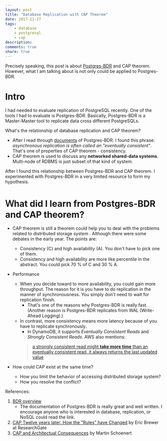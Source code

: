 ```yaml
---
layout: post
title: "Database Replication with CAP Theorem"
date: 2017-11-27
tags: 
    - database
    - postgresql
    - cap
description:
comments: true
share: true
---
```


Precisely speaking, this post is about [Postgres-BDR](https://www.2ndquadrant.com/en/resources/bdr/) and CAP theorem. However, what I am talking about is not only could be applied to Postgres-BDR.  

# Intro
I had needed to evaluate replication of PostgreSQL recently. One of the tools I had to evaluate is Postgres-BDR. Basically, Postgres-BDR is a Master-Master tool to replicate data cross different PostgreSQLs.

What's the relationship of database replication and CAP theorem? 
* After I read through [documents](http://bdr-project.org/docs/stable/bdr-concepts.html) of Postgres-BDR. I found this phrase: *asynchronous replication is often called an "eventually consistent"*. That's one of properties of CAP theorem - consistency. 
* CAP theorem is used to discuss any **networked shared-data systems**. Multi-node of RDBMS is just subset of that kind of system.

After I found this relationship between Postgres-BDR and CAP theorem. I experimented with Postgres-BDR in a very limited resource to form my hypothesis.


# Ｗhat did I learn from Postgres-BDR and CAP theorem?

* CAP theorem is still a theorem could help you to deal with the problems related to distributed storage system . Although there were some debates in the early year. The points are:
    * Consistency (C) and high availability (A). You don't have to pick one of them.  
    * Consistency and high availability are more like percentile in the abstract. You could pick 70 % of C and 30 % A.
    
* Performance
    * When you decide toward to more availability, you could gain more throughput. The reason for it is you have to do replication in the manner of synchronousness. You simply don't need to wait for replication finish.
        * That's one of the reasons why Postgres-BDR is really fast. (Another reason is Postgres-BDR replicates from WAL (Write-Ahead Logging).) 
    * In contrast, more consistency means more latency because of you have to replicate synchronously.
        * In DynamoDB, it supports *Eventually Consistent Reads* and *Strongly Consistent Reads*. AWS also mentions:
        > [a strongly consistent read might **take more time** than an eventually consistent read, it always returns the last updated value](http://docs.aws.amazon.com/amazondynamodb/latest/APIReference/API_GetItem.html)

* How could CAP exist at the same time?
    * How you limit the behavior of accessing distributed storage system?
    * How you resolve the conflict? 


References: 

1. [BDR overview](http://bdr-project.org/docs/stable/overview.html)
    * The documentation of Postgres-BDR is really great and well written. I encourage anyone who is interested in database, replication, or NoSQL could read the link. 
2. [CAP Twelve years later: How the "Rules" have Changed](https://www.researchgate.net/profile/Eric_Brewer3/publication/220476881_CAP_Twelve_years_later_How_the_Rules_have_Changed/links/56a644b108ae2c689d39e3ba/CAP-Twelve-years-later-How-the-Rules-have-Changed.pdf?origin=publication_detail) by Eric Brewer at ResearchGate
3. [CAP and Architectual Consequences](https://www.youtube.com/watch?v=LW8MBYU_pzQ) by Martin Schoenert
